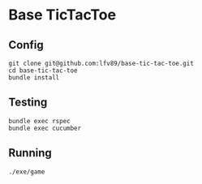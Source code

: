 # Base TicTacToe

## Config

```
git clone git@github.com:lfv89/base-tic-tac-toe.git
cd base-tic-tac-toe
bundle install
```

## Testing

```
bundle exec rspec
bundle exec cucumber
```

## Running

```
./exe/game
```
